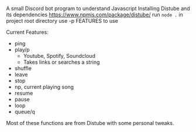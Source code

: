 A small Discord bot program to understand Javascript
Installing Distube and its dependencies
https://www.npmjs.com/package/distube/
run ```node .``` in project root directory
use -p FEATURES to use 

Current Features:
- ping
- play/p
  - Youtube, Spotify, Soundcloud
  - Takes links or searches a string
- shuffle
- leave
- stop
- np, current playing song
- resume
- pause
- loop
- queue/q

Most of these functions are from Distube with some personal tweaks.
